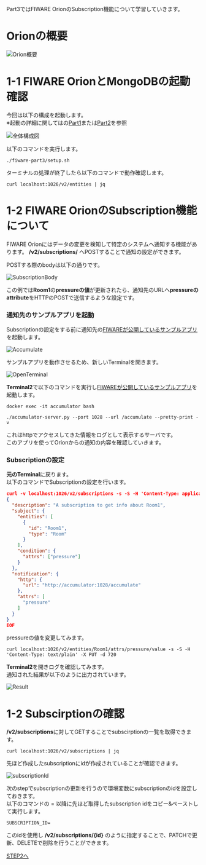 Part3ではFIWARE OrionのSubscription機能について学習していきます。

# Orionの概要

![Orion概要](./assets/3-0.png)

# 1-1 FIWARE OrionとMongoDBの起動確認

今回は以下の構成を起動します。  
※起動の詳細に関してはの[Part1](../fiware-part1/step1.md)または[Part2](../fiware-part2/step1.md)を参照

![全体構成図](./assets/3-8.png)

以下のコマンドを実行します。

`./fiware-part3/setup.sh `

ターミナルの処理が終了したら以下のコマンドで動作確認します。

`curl localhost:1026/v2/entities | jq`

# 1-2 FIWARE OrionのSubscription機能について

FIWARE Orionにはデータの変更を検知して特定のシステムへ通知する機能があります。
**/v2/subscriptions/** へPOSTすることで通知の設定ができます。

POSTする際のbodyは以下の通りです。

![SubscriptionBody](./assets/3-3.png)

この例では**Room1**の**pressureの値**が更新されたら、通知先のURLへ**pressureのattribute**をHTTPのPOSTで送信するような設定です。

### 通知先のサンプルアプリを起動

Subscriptionの設定をする前に通知先の[FIWAREが公開しているサンプルアプリ](https://github.com/telefonicaid/fiware-orion/blob/master/scripts/accumulator-server.py)を起動します。

![Accumulate](./assets/3-4.png)

サンプルアプリを動作させるため、新しいTerminalを開きます。

![OpenTerminal](./assets/3-9.png)

**Terminal2**で以下のコマンドを実行し[FIWAREが公開しているサンプルアプリ](https://github.com/telefonicaid/fiware-orion/blob/master/scripts/accumulator-server.py)を起動します。

`docker exec -it accumulator bash`

`./accumulator-server.py --port 1028 --url /accumulate --pretty-print -v`

これはhttpでアクセスしてきた情報をログとして表示するサーバです。  
このアプリを使ってOrionからの通知の内容を確認していきます。


### Subscriptionの設定

**元のTerminal**に戻ります。  
以下のコマンドでSubscriptionの設定を行います。


```json
curl -v localhost:1026/v2/subscriptions -s -S -H 'Content-Type: application/json' -X POST -d @- <<EOF
{
  "description": "A subscription to get info about Room1",
  "subject": {
    "entities": [
      {
        "id": "Room1",
        "type": "Room"
      }
    ],
    "condition": {
      "attrs": ["pressure"]
    }
  },
  "notification": {
    "http": {
      "url": "http://accumulator:1028/accumulate"
    },
    "attrs": [
      "pressure"
    ]
  }
}
EOF
```


pressureの値を変更してみます。

`curl localhost:1026/v2/entities/Room1/attrs/pressure/value -s -S -H 'Content-Type: text/plain' -X PUT -d 720`

**Terminal2**を開きログを確認してみます。  
通知された結果が以下のように出力されています。

![Result](./assets/3-5.png)

# 1-2 Subscirptionの確認

**/v2/subscriptions**に対してGETすることでsubscirptionの一覧を取得できます。

`curl localhost:1026/v2/subscriptions | jq`

先ほど作成したsubscriptionにidが作成されていることが確認できます。

![subscriptionId](./assets/3-7.png)

次のstepでsubscriptionの更新を行うので環境変数にsubscriptionのidを設定しておきます。  
以下のコマンドの = 以降に先ほど取得したsubscription idをコピー&ペーストして実行します。  

`SUBSCRIPTION_ID=`

このidを使用し **/v2/subscriptions/{id}** のように指定することで、PATCHで更新、DELETEで削除を行うことができます。

[STEP2へ](step2.md)
